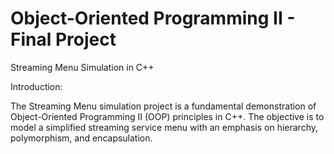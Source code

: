 # Object-Oriented Programming II - Final Project 
Streaming Menu Simulation in C++

Introduction:

The Streaming Menu simulation project is a fundamental demonstration of Object-Oriented Programming II (OOP) principles in C++. 
The objective is to model a simplified streaming service menu with an emphasis on hierarchy, polymorphism, and encapsulation.

